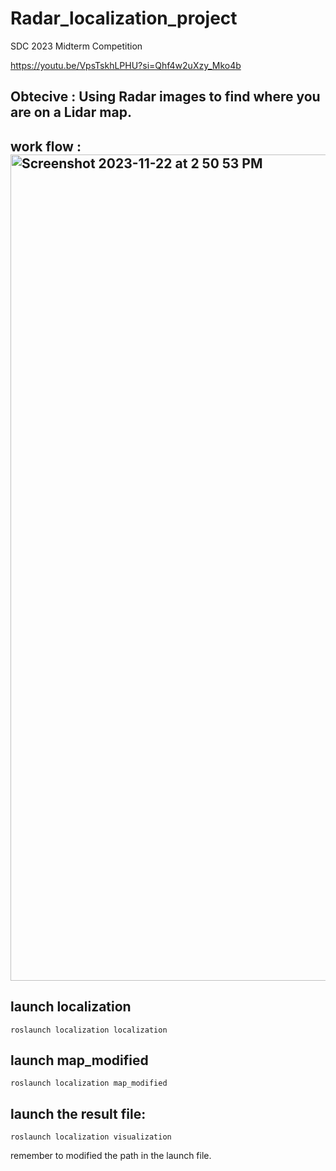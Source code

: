 # Radar_localization_project
SDC 2023 Midterm Competition

https://youtu.be/VpsTskhLPHU?si=Qhf4w2uXzy_Mko4b

## Obtecive : Using Radar images to find where you are on a Lidar map.

## work flow : <img width="1322" alt="Screenshot 2023-11-22 at 2 50 53 PM" src="https://github.com/ouotingwei/Radar_localization_project/assets/87459096/67622712-6ea8-45d2-a2d5-c5dc2837b5eb">

## launch localization 
```
roslaunch localization localization
```

## launch map_modified
```
roslaunch localization map_modified
```

## launch the result file:
```
roslaunch localization visualization
```
remember to modified the path in the launch file.
